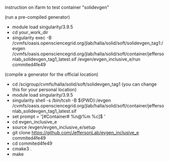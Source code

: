 instruction on ifarm to test container "solidevgen"

(run a pre-compiled generator)
* module load singularity/3.9.5
* cd your_work_dir
* singularity exec -B /cvmfs/oasis.opensciencegrid.org/jlab/halla/solid/soft/solidevgen_tag1:/evgen /cvmfs/oasis.opensciencegrid.org/jlab/halla/solid/soft/container/jeffersonlab_solidevgen_tag1_latest.sif /evgen/evgen_inclusive_e/run commited4fe49

(compile a generator for the official location)
* cd /scigroup/cvmfs/halla/solid/soft/solidevgen_tag1 (you can change this for your personal location)
* module load singularity/3.9.5
* singularity shell -s /bin/tcsh -B ${PWD}:/evgen /cvmfs/oasis.opensciencegrid.org/jlab/halla/solid/soft/container/jeffersonlab_solidevgen_tag1_latest.sif
* set prompt = '[#Container# %n@%m %c]$ '
* cd evgen_inclusive_e
* source /evgen/evgen_inclusive_e/setup
* git clone https://github.com/JeffersonLab/evgen_inclusive_e commited4fe49
* cd commited4fe49
* cmake3 .
* make

